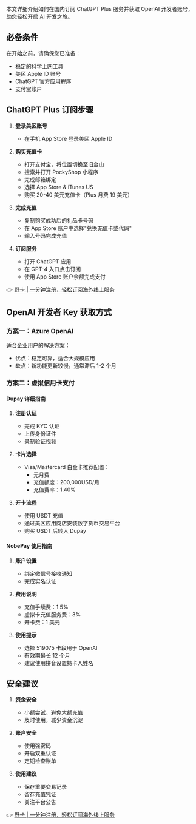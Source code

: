 本文详细介绍如何在国内订阅 ChatGPT Plus 服务并获取 OpenAI 开发者账号，助您轻松开启 AI 开发之旅。

## 必备条件

在开始之前，请确保您已准备：

- 稳定的科学上网工具
- 美区 Apple ID 账号
- ChatGPT 官方应用程序
- 支付宝账户

## ChatGPT Plus 订阅步骤

1. **登录美区账号**
   - 在手机 App Store 登录美区 Apple ID

2. **购买充值卡**
   - 打开支付宝，将位置切换至旧金山
   - 搜索并打开 PockyShop 小程序
   - 完成邮箱绑定
   - 选择 App Store & iTunes US
   - 购买 20-40 美元充值卡（Plus 月费 19 美元）

3. **完成充值**
   - 复制购买成功后的礼品卡号码
   - 在 App Store 账户中选择"兑换充值卡或代码"
   - 输入号码完成充值

4. **订阅服务**
   - 打开 ChatGPT 应用
   - 在 GPT-4 入口点击订阅
   - 使用 App Store 账户余额完成支付

👉 [野卡 | 一分钟注册，轻松订阅海外线上服务](https://bit.ly/bewildcard)

## OpenAI 开发者 Key 获取方式

### 方案一：Azure OpenAI

适合企业用户的解决方案：
- 优点：稳定可靠，适合大规模应用
- 缺点：新功能更新较慢，通常滞后 1-2 个月

### 方案二：虚拟信用卡支付

#### Dupay 详细指南

1. **注册认证**
   - 完成 KYC 认证
   - 上传身份证件
   - 录制验证视频

2. **卡片选择**
   - Visa/Mastercard 白金卡推荐配置：
     - 无月费
     - 充值额度：200,000USD/月
     - 充值费率：1.40%

3. **开卡流程**
   - 使用 USDT 充值
   - 通过美区应用商店安装数字货币交易平台
   - 购买 USDT 后转入 Dupay

#### NobePay 使用指南

1. **账户设置**
   - 绑定微信号接收通知
   - 完成实名认证

2. **费用说明**
   - 充值手续费：1.5%
   - 虚拟卡充值服务费：3%
   - 开卡费：1 美元

3. **使用提示**
   - 选择 519075 卡段用于 OpenAI
   - 有效期最长 12 个月
   - 建议使用拼音设置持卡人姓名

## 安全建议

1. **资金安全**
   - 小额尝试，避免大额充值
   - 及时使用，减少资金沉淀

2. **账户安全**
   - 使用强密码
   - 开启双重认证
   - 定期检查账单

3. **使用建议**
   - 保存重要交易记录
   - 留存充值凭证
   - 关注平台公告

👉 [野卡 | 一分钟注册，轻松订阅海外线上服务](https://bit.ly/bewildcard)